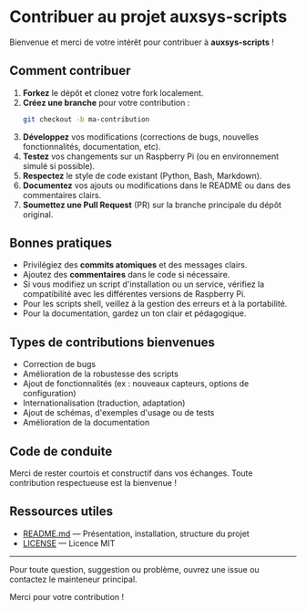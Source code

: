 # Contribuer au projet auxsys-scripts

Bienvenue et merci de votre intérêt pour contribuer à **auxsys-scripts** !

## Comment contribuer

1. **Forkez** le dépôt et clonez votre fork localement.
2. **Créez une branche** pour votre contribution :
   ```bash
   git checkout -b ma-contribution
   ```
3. **Développez** vos modifications (corrections de bugs, nouvelles fonctionnalités, documentation, etc).
4. **Testez** vos changements sur un Raspberry Pi (ou en environnement simulé si possible).
5. **Respectez** le style de code existant (Python, Bash, Markdown).
6. **Documentez** vos ajouts ou modifications dans le README ou dans des commentaires clairs.
7. **Soumettez une Pull Request** (PR) sur la branche principale du dépôt original.

## Bonnes pratiques

- Privilégiez des **commits atomiques** et des messages clairs.
- Ajoutez des **commentaires** dans le code si nécessaire.
- Si vous modifiez un script d'installation ou un service, vérifiez la compatibilité avec les différentes versions de Raspberry Pi.
- Pour les scripts shell, veillez à la gestion des erreurs et à la portabilité.
- Pour la documentation, gardez un ton clair et pédagogique.

## Types de contributions bienvenues

- Correction de bugs
- Amélioration de la robustesse des scripts
- Ajout de fonctionnalités (ex : nouveaux capteurs, options de configuration)
- Internationalisation (traduction, adaptation)
- Ajout de schémas, d'exemples d'usage ou de tests
- Amélioration de la documentation

## Code de conduite

Merci de rester courtois et constructif dans vos échanges. Toute contribution respectueuse est la bienvenue !

## Ressources utiles

- [README.md](./README.md) — Présentation, installation, structure du projet
- [LICENSE](./LICENSE) — Licence MIT

---

Pour toute question, suggestion ou problème, ouvrez une issue ou contactez le mainteneur principal.

Merci pour votre contribution !
